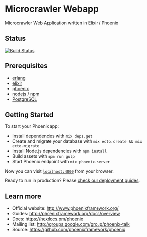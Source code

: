 # Microcrawler Webapp

Microcrawler Web Application written in Elixir / Phoenix

## Status

[![Build Status](https://travis-ci.org/ApolloCrawler/microcrawler-webapp.svg?branch=master)](https://travis-ci.org/ApolloCrawler/microcrawler-webapp)

## Prerequisites

- [erlang](https://www.erlang.org/)
- [elixir](http://elixir-lang.org/)
- [phoenix](http://www.phoenixframework.org/)
- [nodejs / npm](https://nodejs.org/en/)
- [PostgreSQL](https://www.postgresql.org/)

## Getting Started

To start your Phoenix app:

  * Install dependencies with `mix deps.get`
  * Create and migrate your database with `mix ecto.create && mix ecto.migrate`
  * Install Node.js dependencies with `npm install`
  * Build assets with `npm run gulp`
  * Start Phoenix endpoint with `mix phoenix.server`

Now you can visit [`localhost:4000`](http://localhost:4000) from your browser.

Ready to run in production? Please [check our deployment guides](http://www.phoenixframework.org/docs/deployment).

## Learn more

  * Official website: http://www.phoenixframework.org/
  * Guides: http://phoenixframework.org/docs/overview
  * Docs: https://hexdocs.pm/phoenix
  * Mailing list: http://groups.google.com/group/phoenix-talk
  * Source: https://github.com/phoenixframework/phoenix
